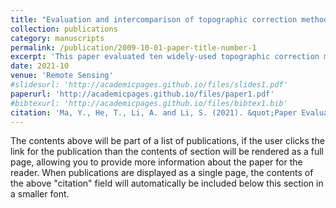 ```yaml
---
title: "Evaluation and intercomparison of topographic correction methods based on Landsat images and simulated data"
collection: publications
category: manuscripts
permalink: /publication/2009-10-01-paper-title-number-1
excerpt: 'This paper evaluated ten widely-used topographic correction methods across China, and detailed their pros and cons.'
date: 2021-10
venue: 'Remote Sensing'
#slidesurl: 'http://academicpages.github.io/files/slides1.pdf'
paperurl: 'http://academicpages.github.io/files/paper1.pdf'
#bibtexurl: 'http://academicpages.github.io/files/bibtex1.bib'
citation: 'Ma, Y., He, T., Li, A. and Li, S. (2021). &quot;Paper Evaluation and intercomparison of topographic correction methods based on Landsat images and simulated data.&quot; <i>Remote Sensing</i>. 13(20).'
---
```

The contents above will be part of a list of publications, if the user clicks the link for the publication than the contents of section will be rendered as a full page, allowing you to provide more information about the paper for the reader. When publications are displayed as a single page, the contents of the above "citation" field will automatically be included below this section in a smaller font.
